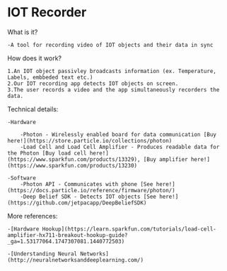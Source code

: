 # IOT Recorder

What is it?
	
	-A tool for recording video of IOT objects and their data in sync

How does it work?
	
	1.An IOT object passivley broadcasts information (ex. Temperature, Labels, embbeded text etc.) 
	2.Our IOT recording app detects IOT objects on screen.
	3.The user records a video and the app simultaneously recorders the data.

Technical details:
	
	-Hardware
		
		-Photon - Wirelessly enabled board for data communication [Buy here!](https://store.particle.io/collections/photon)
		-Load Cell and Load Cell Amplifier - Produces readable data for the Photon [Buy load cell here!](https://www.sparkfun.com/products/13329), [Buy amplifier here!](https://www.sparkfun.com/products/13230)

	-Software
		-Photon API - Communicates with phone [See here!](https://docs.particle.io/reference/firmware/photon/)
		-Deep Belief SDK - Detects IOT objects [See here!](https://github.com/jetpacapp/DeepBeliefSDK)

More references:
	
	-[Hardware Hookup](https://learn.sparkfun.com/tutorials/load-cell-amplifier-hx711-breakout-hookup-guide?_ga=1.53177064.1747307081.1440772503)
	
	-[Understanding Neural Networks](http://neuralnetworksanddeeplearning.com/)